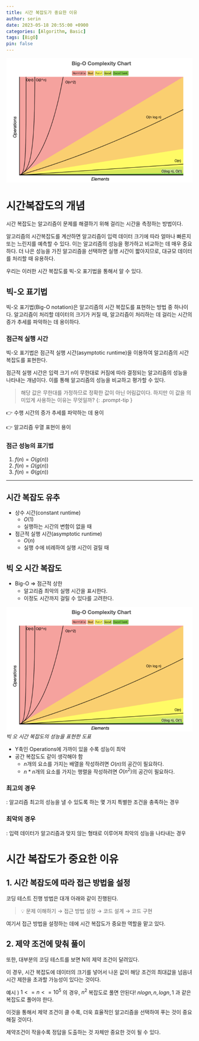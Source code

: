 ```yaml
---
title: 시간 복잡도가 중요한 이유
author: serin
date: 2023-05-18 20:55:00 +0900
categories: [Algorithm, Basic]
tags: [BigO]
pin: false
---
```


![시간복잡도1](/assets/img/Algorithm/20230518/시간복잡도1.png)

# 시간복잡도의 개념

시간 복잡도는 알고리즘이 문제를 해결하기 위해 걸리는 시간을 측정하는 방법이다.

알고리즘의 시간복잡도를 계산하면 알고리즘이 입력 데이터 크기에 따라 얼마나 빠른지 또는 느린지를 예측할 수 있다. 이는 알고리즘의 성능을 평가하고 비교하는 데 매우 중요하다. 더 나은 성능을 가진 알고리즘을 선택하면 실행 시간이 짧아지므로, 대규모 데이터를 처리할 때 유용하다.

우리는 이러한 시간 복잡도를 빅-오 표기법을 통해서 알 수 있다.

## 빅-오 표기법

빅-오 표기법(Big-O notation)은 알고리즘의 시간 복잡도를 표현하는 방법 중 하나이다. 알고리즘이 처리할 데이터의 크기가 커질 때, 알고리즘이 처리하는 데 걸리는 시간의 증가 추세를 파악하는 데 용이하다.

### 점근적 실행 시간

빅-오 표기법은 점근적 실행 시간(asymptotic runtime)을 이용하여 알고리즘의 시간 복잡도를 표현한다.

점근적 실행 시간은 입력 크기 n이 무한대로 커짐에 따라 결정되는 알고리즘의 성능을 나타내는 개념이다. 이를 통해 알고리즘의 성능을 비교하고 평가할 수 있다.

> 해당 값은 무한대를 가정하므로 정확한 값이 아닌 어림값이다. 하지만 이 값을 의미있게 사용하는 이유는 무엇일까?
> {: .prompt-tip }

👉 수행 시간의 증가 추세를 파악하는 데 용이

👉 알고리즘 우열 표현이 용이

### 점근 성능의 표기법

1. $f(n)=O(g(n))$
2. $f(n)=\Omega(g(n))$
3. $f(n)=\Theta(g(n))$

---

## 시간 복잡도 유추

- 상수 시간(constant runtime)
  - $O(1)$
  - 실행하는 시간의 변함이 없을 때
- 점근적 실행 시간(asymptotic runtime)
  - $O(n)$
  - 실행 수에 비례하여 실행 시간이 걸릴 때

## 빅 오 시간 복잡도

- Big-O => 점근적 상한
  - 알고리즘 최악의 실행 시간을 표시한다.
  - 이정도 시간까지 걸릴 수 있다를 고려한다.

![시간복잡도2](/assets/img/Algorithm/20230518/시간복잡도2.png)
_빅 오 시간 복잡도의 성능을 표현한 도표_

- Y축인 Operations에 가까이 있을 수록 성능이 최악
- 공간 복잡도도 같이 생각해야 함
  - $n$개의 요소를 가지는 배열을 작성하려면 $O(n)$의 공간이 필요하다.
  - $n*n$개의 요소를 가지는 행렬을 작성하려면 $O(n^2)$의 공간이 필요하다.

### 최고의 경우

: 알고리즘 최고의 성능을 낼 수 있도록 하는 몇 가지 특별한 조건을 충족하는 경우

### 최악의 경우

: 입력 데이터가 알고리즘과 맞지 않는 형태로 이루어져 최악의 성능을 나타내는 경우

# 시간 복잡도가 중요한 이유

## 1. 시간 복잡도에 따라 접근 방법을 설정

코딩 테스트 진행 방법은 대개 아래와 같이 진행된다.

> 💡 문제 이해하기 → 접근 방법 설정 → 코드 설계 → 코드 구현

여기서 접근 방법을 설정하는 데에 시간 복잡도가 중요한 역할을 맡고 있다.

## 2. 제약 조건에 맞춰 풀이

또한, 대부분의 코딩 테스트를 보면 N의 제약 조건이 달려있다.

이 경우, 시간 복잡도에 데이터의 크기를 넣어서 나온 값이 해당 조건의 최대값을 넘음녀 시간 제한을 초과할 가능성이 있다는 것이다.

예시 ) $1 <= n <= 10^5$ 의 경우, $n^2$ 복잡도로 풀면 안된다! $nlogn, n, logn, 1$ 과 같은 복잡도로 풀어야 한다.

이것을 통해서 제약 조건이 클 수록, 더욱 효율적인 알고리즘을 선택하여 푸는 것이 중요해질 것이다.

제약조건이 작을수록 정답을 도출하는 것 자체만 중요한 것이 될 수 있다.
